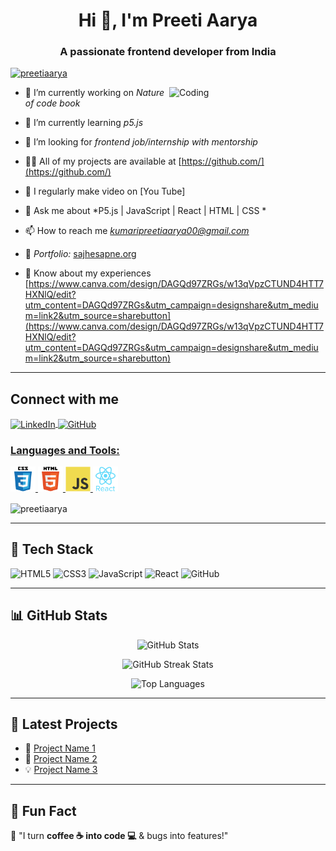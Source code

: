 <h1 align="center">Hi 👋, I'm Preeti Aarya</h1>
<h3 align="center">A passionate frontend developer from India</h3>

<p align="left"> <a href="https://github.com/ryo-ma/github-profile-trophy"><img src="https://github-profile-trophy.vercel.app/?username=preetiaarya" alt="preetiaarya" /></a> </p>


<img align="right" alt="Coding" width="250" src="https://media0.giphy.com/media/p5gCVScs3vhu5ujeQM/giphy.webp?cid=ecf05e47tggo9oydeuz51b4jmze8n85ylh6jh20uv56jaety&ep=v1_stickers_search&rid=giphy.webp&ct=s">

- 🔭 I’m currently working on *Nature of code book*

- 🌱 I’m currently learning *p5.js*
 
- 👯 I’m looking for *frontend job/internship with mentorship* 

- 👨‍💻 All of my projects are available at [https://github.com/](https://github.com/)

- 📝 I regularly make video on [You Tube]

- 💬 Ask me about *P5.js | JavaScript | React | HTML | CSS *

- 📫 How to reach me *kumaripreetiaarya00@gmail.com*

- 🔹 *Portfolio:* [sajhesapne.org](https://sajhesapne.org/)

- 📄 Know about my experiences [https://www.canva.com/design/DAGQd97ZRGs/w13qVpzCTUND4HTT7HXNlQ/edit?utm_content=DAGQd97ZRGs&utm_campaign=designshare&utm_medium=link2&utm_source=sharebutton](https://www.canva.com/design/DAGQd97ZRGs/w13qVpzCTUND4HTT7HXNlQ/edit?utm_content=DAGQd97ZRGs&utm_campaign=designshare&utm_medium=link2&utm_source=sharebutton)

---

## Connect with me  
<p align="left">  
  <a href="[https://linkedin.com/in/preeti-aarya](https://www.linkedin.com/in/preeti-aarya-bbab26306/)" target="blank">
    <img align="center" src="https://raw.githubusercontent.com/rahuldkjain/github-profile-readme-generator/master/src/images/icons/Social/linked-in-alt.svg" alt="LinkedIn" height="30" width="40" />
  </a>  
  <a href="https://github.com/PreetiAarya" target="blank">
    <img align="center" src="https://raw.githubusercontent.com/rahuldkjain/github-profile-readme-generator/master/src/images/icons/Social/github.svg" alt="GitHub" height="30" width="40" />
</p>

<h3 align="left">Languages and Tools:</h3>
<p align="left"> <a href="https://www.w3schools.com/css/" target="blank" rel="noreferrer"> <img src="https://raw.githubusercontent.com/devicons/devicon/master/icons/css3/css3-original-wordmark.svg" alt="css3" width="40" height="40"/> </a> <a href="https://www.w3.org/html/" target="blank" rel="noreferrer"> <img src="https://raw.githubusercontent.com/devicons/devicon/master/icons/html5/html5-original-wordmark.svg" alt="html5" width="40" height="40"/> </a> <a href="https://developer.mozilla.org/en-US/docs/Web/JavaScript" target="blank" rel="noreferrer"> <img src="https://raw.githubusercontent.com/devicons/devicon/master/icons/javascript/javascript-original.svg" alt="javascript" width="40" height="40"/> </a> <a href="https://reactjs.org/" target="blank" rel="noreferrer"> <img src="https://raw.githubusercontent.com/devicons/devicon/master/icons/react/react-original-wordmark.svg" alt="react" width="40" height="40"/> </a> </p>

<p><img align="center" src="https://github-readme-stats.vercel.app/api/top-langs?username=preetiaarya&show_icons=true&locale=en&layout=compact" alt="preetiaarya" /></p>


---

## 🚀 Tech Stack  
<p align="left">
  <img src="https://cdn.simpleicons.org/html5/E34F26" alt="HTML5" height="30"/>
  <img src="https://cdn.simpleicons.org/css3/1572B6" alt="CSS3" height="30"/>
  <img src="https://cdn.simpleicons.org/javascript/F7DF1E" alt="JavaScript" height="30"/>
  <img src="https://cdn.simpleicons.org/react/61DAFB" alt="React" height="30"/>
  <img src="https://cdn.simpleicons.org/github/181717" alt="GitHub" height="30"/>
</p>

---

## 📊 GitHub Stats  
<p align="center">
  <img src="https://github-readme-stats.vercel.app/api?username=PreetiAarya&show_icons=true&theme=radical" alt="GitHub Stats" />
</p>
<p align="center">
  <img src="https://github-readme-streak-stats.herokuapp.com/?user=PreetiAarya&theme=radical" alt="GitHub Streak Stats" />
</p>
<p align="center">
  <img src="https://github-readme-stats.vercel.app/api/top-langs/?username=PreetiAarya&layout=compact&theme=radical" alt="Top Languages" />
</p>

---

## 🎯 Latest Projects  
- 🚀 [Project Name 1](#)  
- 🌟 [Project Name 2](#)  
- 💡 [Project Name 3](#)  

---

## 🤖 Fun Fact  
🧐 "I turn **coffee ☕ into code 💻** & bugs into features!"  






